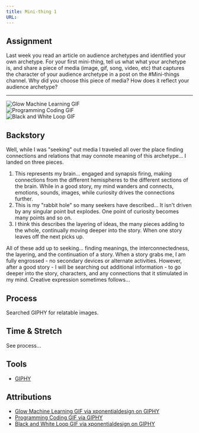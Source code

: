 ```yaml
---
title: Mini-thing 1
URL:
---
```


## Assignment

Last week you read an article on audience archetypes and identified your own archetype. For your first mini-thing, tell us what what your archetype is, and share a piece of media (image, gif, song, video, etc) that captures the character of your audience archetype in a post on the #Mini-things channel. Why did you choose this piece of media? How does it reflect your audience archetype?

***

<div class="aspect-ratio aspect-ratio--square">
  <img class="aspect-ratio--content" src="../assets/2021-02-13-INTE-5340-GIPHY-1.gif" title="Glow Machine Learning GIF"></img>
</div>

<div class="aspect-ratio aspect-ratio--square">
  <img class="aspect-ratio--content" src="../assets/2021-02-13-INTE-5340-GIPHY-2.gif" title="Programming Coding GIF"></img>
</div>

<div class="aspect-ratio aspect-ratio--square">
  <img class="aspect-ratio--content" src="../assets/2021-02-13-INTE-5340-GIPHY-3.gif" title="Black and White Loop GIF"></img>
</div>

## Backstory

Well, while I was "seeking" out media I traveled all over the place finding connections and relations that may connote meaning of this archetype... I landed on three pieces.

1.  This represents my brain... engaged and synapsis firing, making connections from the different hemispheres to the different sections of the brain. While in a good story, my mind wanders and connects, emotions, sounds, images, while curiosity drives the connections further.
2.  This is my "rabbit hole" so many seekers have described... It isn't driven by any singular point but explodes. One point of curiosity becomes many points and so on.
3.  I think this describes the layering of ideas, the many pieces adding to the whole, continually moving deeper into the story. When one story leaves off the next picks up.

All of these add up to seeking... finding meanings, the interconnectedness, the layering, and the continuation of a story. When a story grabs me, I am fully engrossed - no secondary devices or alternate activities. However, after a good story - I will be searching out additional information - to go deeper into the story, characters, and any connections that it stimulated in my mind. Creative expression sometimes follows...

## Process

Searched GIPHY for relatable images.

## Time & Stretch

See process...

## Tools

-   [GIPHY](https://giphy.com)

## Attributions

-   [Glow Machine Learning GIF via xponentialdesign on GIPHY](https://media.giphy.com/media/PjJ1cLHqLEveXysGDB/giphy.gif)
-   [Programming Coding GIF via GIPHY](https://media.giphy.com/media/zgduo4kWRRDVK/source.gif)
-   [Black and White Loop GIF via xponentialdesign on GIPHY](https://media.giphy.com/media/WyshJ2RT2kiRpWrb2F/giphy.gif)
